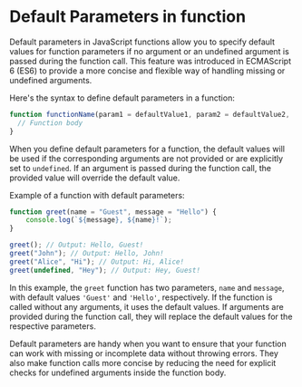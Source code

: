 # Default Parameters in function

Default parameters in JavaScript functions allow you to specify default values for function parameters if no argument or an undefined argument is passed during the function call. This feature was introduced in ECMAScript 6 (ES6) to provide a more concise and flexible way of handling missing or undefined arguments.

Here's the syntax to define default parameters in a function:

```javascript
function functionName(param1 = defaultValue1, param2 = defaultValue2, ...) {
  // Function body
}
```

When you define default parameters for a function, the default values will be used if the corresponding arguments are not provided or are explicitly set to `undefined`. If an argument is passed during the function call, the provided value will override the default value.

Example of a function with default parameters:

```javascript
function greet(name = "Guest", message = "Hello") {
	console.log(`${message}, ${name}!`);
}

greet(); // Output: Hello, Guest!
greet("John"); // Output: Hello, John!
greet("Alice", "Hi"); // Output: Hi, Alice!
greet(undefined, "Hey"); // Output: Hey, Guest!
```

In this example, the `greet` function has two parameters, `name` and `message`, with default values `'Guest'` and `'Hello'`, respectively. If the function is called without any arguments, it uses the default values. If arguments are provided during the function call, they will replace the default values for the respective parameters.

Default parameters are handy when you want to ensure that your function can work with missing or incomplete data without throwing errors. They also make function calls more concise by reducing the need for explicit checks for undefined arguments inside the function body.
